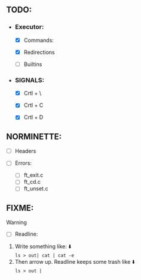 ## TODO:

- ### Executor:  
	- [x] Commands:  
        
	- [x] Redirections  
        
	- [ ] Builtins
       
- ### SIGNALS:
	- [x] Crtl + \ 
	- [x] Crtl + C 
	- [x] Crtl + D 

	
## NORMINETTE:

- [ ] Headers

- [ ] Errors:
	- [ ] ft_exit.c  
	- [ ] ft_cd.c  
	- [ ] ft_unset.c  

## FIXME:

> [!WARNING]
> - [ ]  Readline:
> 1. Write something like: ⬇️  
> `ls > out| cat | cat -e`
> 2. Then arrow up. Readline keeps some trash like ⬇️  
> `ls > out |`

